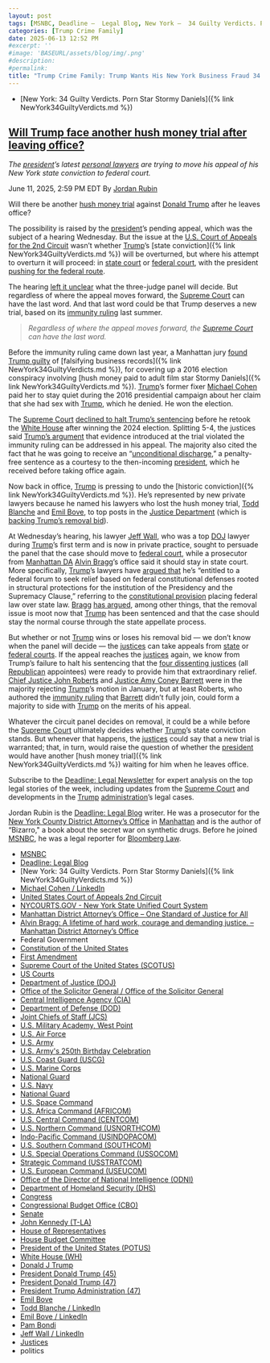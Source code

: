 ```yaml
---
layout: post
tags: [MSNBC, Deadline –  Legal Blog, New York –  34 Guilty Verdicts. Porn Star Stormy Daniels, Michael Cohen / LinkedIn, United States Court of Appeals 2nd Circuit, NYCOURTS.GOV - New York State Unified Court System, Manhattan District Attorney’s Office – One Standard of Justice for All, Alvin Bragg –  A lifetime of hard work courage and demanding justice. – Manhattan District Attorney’s Office, Federal Government, Constitution of the United States, First Amendment, Supreme Court of the United States (SCOTUS), US Courts, Department of Justice (DOJ), Office of the Solicitor General / Office of the Solicitor General, Central Intelligence Agency (CIA), Department of Defense (DOD), Joint Chiefs of Staff (JCS), U.S. Military Academy West Point, U.S. Air Force, U.S. Army, U.S. Army’s 250th Birthday Celebration, U.S. Coast Guard (USCG), U.S. Marine Corps, National Guard, U.S. Navy, National Guard, U.S. Space Command, U.S. Africa Command (AFRICOM), U.S. Central Command (CENTCOM), U.S. Northern Command (USNORTHCOM), Indo-Pacific Command (USINDOPACOM), U.S. Southern Command (SOUTHCOM), U.S. Special Operations Command (USSOCOM), Strategic Command (USSTRATCOM), U.S. European Command (USEUCOM), Office of the Director of National Intelligence (ODNI), Department of Homeland Security (DHS), Congress, Congressional Budget Office (CBO), Senate, John Kennedy (T-LA), House of Representatives, House Budget Committee, President of the United States (POTUS), White House (WH), Donald J Trump, President Donald Trump (45), President Donald Trump (47), President Trump Administration (47), Todd Blanche / LinkedIn, Emil Bove / LinkedIn, Pam Bondi, Jeff Wall / LinkedIn, Justices, politics]
categories: [Trump Crime Family]
date: 2025-06-13 12:52 PM
#excerpt: ''
#image: 'BASEURL/assets/blog/img/.png'
#description:
#permalink:
title: "Trump Crime Family: Trump Wants His New York Business Fraud 34 Guilty Verdicts Transferred to Federal So He Can Pardon Himself"
---
```


- [New York: 34 Guilty Verdicts. Porn Star Stormy Daniels]({% link NewYork34GuiltyVerdicts.md %})

## [Will Trump face another hush money trial after leaving office?](https://www.msnbc.com/deadline-white-house/deadline-legal-blog/trump-hush-money-trial-new-york-federal-court-rcna212359)

*The [president](https://www.whitehouse.gov/)’s latest [personal lawyers](https://www.justice.gov/) are trying to move his appeal of his New York state conviction to federal court.*

June 11, 2025, 2:59 PM EDT
By [Jordan Rubin](https://www.msnbc.com/author/jordan-rubin-ncpn1301611)

Will there be another [hush money trial](https://www.msnbc.com/deadline-white-house/deadline-legal-blog/trump-hush-money-trial-witness-testimony-takeaways-rcna149542) against [Donald Trump](https://www.msnbc.com/deadline-white-house/deadline-legal-blog/trump-appointed-judges-due-process-el-salvador-rcna212280) after he leaves office?

The possibility is raised by the [president](https://www.whitehouse.gov)’s pending appeal, which was the subject of a hearing Wednesday. But the issue at the [U.S. Court of Appeals for the 2nd Circuit](https://www.ca2.uscourts.gov/) wasn’t whether [Trump](https://www.donaldjtrump.com/)’s [state conviction]({% link NewYork34GuiltyVerdicts.md %}) will be overturned, but where his attempt to overturn it will proceed: in [state court](https://www.nycourts.gov/) or [federal court](https://www.uscourts.gov/), with the president [pushing for the federal route](https://storage.courtlistener.com/recap/gov.uscourts.ca2.c95c060a-7c1c-465e-ad55-c66a4c162941/gov.uscourts.ca2.c95c060a-7c1c-465e-ad55-c66a4c162941.96.0.pdf).

The hearing [left it unclear](https://apnews.com/article/trump-hush-money-trial-new-york-conviction-9defa620ade66158e4e9b12ade3fe778) what the three-judge panel will decide. But regardless of where the appeal moves forward, the [Supreme Court](https://www.supremecourt.gov/) can have the last word. And that last word could be that Trump deserves a new trial, based on its [immunity ruling](https://www.msnbc.com/deadline-white-house/deadline-legal-blog/supreme-court-trump-immunity-ruling-ask-jordan-rcna200839) last summer.

> *Regardless of where the appeal moves forward, the [Supreme Court](https://www.supremecourt.gov/) can have the last word.*

Before the immunity ruling came down last year, a Manhattan jury [found Trump guilty](https://www.msnbc.com/deadline-white-house/deadline-legal-blog/donald-trump-guilty-hush-money-trial-rcna154272) of [falsifying business records]({% link NewYork34GuiltyVerdicts.md %}), for covering up a 2016 election conspiracy involving [hush money paid to adult film star Stormy Daniels]({% link NewYork34GuiltyVerdicts.md %}). [Trump](https://www.donaldjtrump.com/)’s former fixer [Michael Cohen](https://www.linkedin.com/in/michaelcohen3/) paid her to stay quiet during the 2016 presidential campaign about her claim that she had sex with [Trump](https://www.donaldjtrump.com/), which he denied. He won the election.

The [Supreme Court](https://www.supremecourt.gov/) [declined to halt Trump’s sentencing](https://www.msnbc.com/deadline-white-house/deadline-legal-blog/supreme-court-trump-new-york-hush-money-sentencing-rcna186952) before he retook the [White House](https://www.whitehouse.gov$) after winning the 2024 election. Splitting 5-4, the justices said [Trump’s argument](https://www.msnbc.com/deadline-white-house/deadline-legal-blog/trump-hush-money-case-sentencing-federal-court-move-rcna168957) that evidence introduced at the trial violated the immunity ruling can be addressed in his appeal. The majority also cited the fact that he was going to receive an “[unconditional discharge](https://www.msnbc.com/deadline-white-house/deadline-legal-blog/unconditional-discharge-trump-sentencing-hush-money-rcna187044),” a penalty-free sentence as a courtesy to the then-incoming [president](https://www.whitehouse.gov), which he received before taking office again.

Now back in office, [Trump](https://www.donaldjtrump.com/) is pressing to undo the [historic conviction]({% link NewYork34GuiltyVerdicts.md %}). He’s represented by new private lawyers because he named his lawyers who lost the hush money trial, [Todd Blanche](https://www.linkedin.com/in/toddblanche/) and [Emil Bove](https://www.linkedin.com/in/emil-bove-0113347/), to top posts in the [Justice Department](https://www.justice.gov/) (which is [backing Trump’s removal bid](https://storage.courtlistener.com/recap/gov.uscourts.ca2.c95c060a-7c1c-465e-ad55-c66a4c162941/gov.uscourts.ca2.c95c060a-7c1c-465e-ad55-c66a4c162941.97.0.pdf)).

At Wednesday’s hearing, his lawyer [Jeff Wall](https://www.linkedin.com/in/jeff-wall-65337588/), who was a top [DOJ](https://www.justice.gov/) lawyer during [Trump](https://www.donaldjtrump.com/)’s first term and is now in private practice, sought to persuade the panel that the case should move to [federal court](https://www.uscourts.gov/), while a prosecutor from [Manhattan DA](https://manhattanda.org/) [Alvin Bragg](https://manhattanda.org/meet-alvin-bragg/)’s office said it should stay in state court. More specifically, [Trump](https://www.donaldjtrump.com/)’s lawyers have [argued that](https://storage.courtlistener.com/recap/gov.uscourts.ca2.c95c060a-7c1c-465e-ad55-c66a4c162941/gov.uscourts.ca2.c95c060a-7c1c-465e-ad55-c66a4c162941.47.0.pdf) he’s “entitled to a federal forum to seek relief based on federal constitutional defenses rooted in structural protections for the institution of the Presidency and the Supremacy Clause,” referring to the [constitutional provision](https://www.law.cornell.edu/wex/supremacy_clause) placing federal law over state law. [Bragg](https://manhattanda.org/meet-alvin-bragg/) [has argued](https://storage.courtlistener.com/recap/gov.uscourts.ca2.c95c060a-7c1c-465e-ad55-c66a4c162941/gov.uscourts.ca2.c95c060a-7c1c-465e-ad55-c66a4c162941.58.0.pdf), among other things, that the removal issue is moot now that [Trump](https://www.donaldjtrump.com/) has been sentenced and that the case should stay the normal course through the state appellate process.

But whether or not [Trump](https://www.donaldjtrump.com/) wins or loses his removal bid — we don’t know when the panel will decide — the [justices](https://www.justice.gov/) can take appeals from [state](https://www.nycourts.gov/) or [federal courts](https://www.uscourts.gov/). If the appeal reaches the [justices](https://www.justice.gov/) again, we know from Trump’s failure to halt his sentencing that the [four dissenting justices](https://www.supremecourt.gov/orders/courtorders/010925zr_2d8f.pdf) (all [Republican](https://www.gop.com/) appointees) were ready to provide him that extraordinary relief. [Chief Justice John Roberts](https://www.supremecourt.gov/about/justices.aspx) and [Justice Amy Coney Barrett](https://www.supremecourt.gov/about/justices.aspx) were in the majority rejecting [Trump](https://www.donaldjtrump.com/)’s motion in January, but at least Roberts, who authored the [immunity ruling](https://www.supremecourt.gov/opinions/23pdf/23-939_e2pg.pdf) that [Barrett](https://www.supremecourt.gov/about/justices.aspx) didn’t fully join, could form a majority to side with [Trump](https://www.donaldjtrump.com/) on the merits of his appeal.

Whatever the circuit panel decides on removal, it could be a while before the [Supreme Court](https://www.supremecourt.gov/) ultimately decides whether [Trump](https://www.donaldjtrump.com/)’s state conviction stands. But whenever that happens, the [justices](https://www.supremecourt.gov/) could say that a new trial is warranted; that, in turn, would raise the question of whether the [president](https://www.whitehouse.gov) would have another [hush money trial]({% link NewYork34GuiltyVerdicts.md %}) waiting for him when he leaves office.

Subscribe to the [Deadline: Legal Newsletter](https://link.msnbc.com/join/5ck/msnbc-deadlinelegal-signup-inline) for expert analysis on the top legal stories of the week, including updates from  the [Supreme Court](https://www.supremecourt.gov/) and developments in the [Trump](https://www.donaldjtrump.com/) [administration](https://www.whitehouse.gov/administration/)’s legal cases.

Jordan Rubin is the [Deadline: Legal Blog](https://www.msnbc.com/deadline-white-house) writer. He was a prosecutor for the [New York County District Attorney’s Office](https://manhattanda.org/) in [Manhattan](https://manhattanda.org/) and is the author of “Bizarro," a book about the secret war on synthetic drugs. Before he joined [MSNBC](https://www.msnbc.com/), he was a legal reporter for [Bloomberg Law](https://pro.bloomberglaw.com/).

- [MSNBC](https://www.msnbc.com/)
- [Deadline: Legal Blog](https://www.msnbc.com/deadline-white-house)
- [New York: 34 Guilty Verdicts. Porn Star Stormy Daniels]({% link NewYork34GuiltyVerdicts.md %})
- [Michael Cohen / LinkedIn](https://www.linkedin.com/in/michaelcohen3/)
- [United States Court of Appeals 2nd Circuit](https://www.ca2.uscourts.gov/)
- [NYCOURTS.GOV - New York State Unified Court System](https://www.nycourts.gov/)
- [Manhattan District Attorney’s Office – One Standard of Justice for All](https://manhattanda.org/)
- [Alvin Bragg: A lifetime of hard work, courage and demanding justice. – Manhattan District Attorney’s Office](https://manhattanda.org/meet-alvin-bragg/)
- Federal Government 
- [Constitution of the United States](https://constitution.congress.gov/)
- [First Amendment](https://constitution.congress.gov/constitution/amendment-1/)
- [Supreme Court of the United States (SCOTUS)](https://www.supremecourt.gov/)
- [US Courts](https://www.uscourts.gov/)
- [Department of Justice (DOJ)](https://www.justice.gov/)
- [Office of the Solicitor General / Office of the Solicitor General](https://www.justice.gov/osg)
- [Central Intelligence Agency (CIA)](https://www.cia.gov/)
- [Department of Defense (DOD)](https://www.defense.gov/)
- [Joint Chiefs of Staff (JCS)](https://www.jcs.mil/)
- [U.S. Military Academy, West Point](https://www.westpoint.edu/)
- [U.S. Air Force](https://www.af.mil/)
- [U.S. Army](https://www.army.mil/)
- [U.S. Army's 250th Birthday Celebration](https://www.army.mil/1775/)
- [U.S. Coast Guard (USCG)](https://www.uscg.mil/)
- [U.S. Marine Corps](https://www.marines.mil/)
- [National Guard](https://www.nationalguard.mil/)
- [U.S. Navy](https://www.navy.mil/)
- [National Guard](https://www.nationalguard.mil/)
- [U.S. Space Command](https://www.spacecom.mil/)
- [U.S. Africa Command (AFRICOM)](https://www.africom.mil/)
- [U.S. Central Command (CENTCOM)](https://www.centcom.mil/)
- [U.S. Northern Command (USNORTHCOM)](https://www.northcom.mil/)
- [Indo-Pacific Command (USINDOPACOM)](https://www.pacom.mil/)
- [U.S. Southern Command (SOUTHCOM)](http://www.southcom.mil/)
- [U.S. Special Operations Command (USSOCOM)](https://www.socom.mil/)
- [Strategic Command (USSTRATCOM)](http://www.stratcom.mil/)
- [U.S. European Command (USEUCOM)](https://www.eucom.mil/)
- [Office of the Director of National Intelligence (ODNI)](https://www.odni.gov/)
- [Department of Homeland Security (DHS)](https://www.dhs.gov/)
- [Congress](https://www.congress.gov/)
- [Congressional Budget Office (CBO)](https://www.cbo.gov/)
- [Senate](https://www.senate.gov/)
- [John Kennedy (T-LA)](https://www.kennedy.senate.gov/)
- [House of Representatives](https://www.house.gov/)
- [House Budget Committee ](https://budget.house.gov/)
- [President of the United States (POTUS)](https://www.whitehouse.gov/)
- [White House (WH)](https://www.whitehouse.gov/)
- [Donald J Trump](https://www.donaldjtrump.com/)
- [President Donald Trump (45)](https://trumpwhitehouse.archives.gov/)
- [President Donald Trump (47)](https://www.whitehouse.gov/administration/donald-j-trump/)
- [President Trump Administration (47)](https://www.whitehouse.gov/administration/)
- [Emil Bove](https://www.linkedin.com/in/emil-bove-0113347/)
- [Todd Blanche / LinkedIn](https://www.linkedin.com/in/toddblanche/)
- [Emil Bove / LinkedIn](https://www.linkedin.com/in/emil-bove-0113347/)
- [Pam Bondi](https://www.justice.gov/ag/staff-profile/meet-attorney-general)
- [Jeff Wall / LinkedIn](https://www.linkedin.com/in/jeff-wall-65337588/)
- [Justices](https://www.supremecourt.gov/about/justices.aspx)
- politics 
